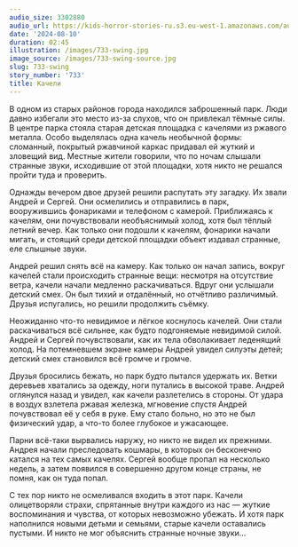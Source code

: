 ```yaml
---
audio_size: 3302880
audio_url: https://kids-horror-stories-ru.s3.eu-west-1.amazonaws.com/audio/733-swing.mp3
date: '2024-08-10'
duration: 02:45
illustration: /images/733-swing.jpg
image_source: /images/733-swing-source.jpg
slug: 733-swing
story_number: '733'
title: Качели
---
```


В одном из старых районов города находился заброшенный парк. Люди давно избегали это место из-за слухов, что он привлекал тёмные силы. В центре парка стояла старая детская площадка с качелями из ржавого металла. Особо выделялась одна качель необычной формы: сломанный, покрытый ржавчиной каркас придавал ей жуткий и зловещий вид. Местные жители говорили, что по ночам слышали странные звуки, исходившие от этой площадки, хотя никто не решался пройти туда и проверить.

Однажды вечером двое друзей решили распутать эту загадку. Их звали Андрей и Сергей. Они осмелились и отправились в парк, вооружившись фонариками и телефоном с камерой. Приближаясь к качелям, они почувствовали необъяснимый холод, хотя был тёплый летний вечер. Как только они подошли к качелям, фонарики начали мигать, и стоящий среди детской площадки объект издавал странные, еле слышные звуки.

Андрей решил снять всё на камеру. Как только он начал запись, вокруг качелей стали происходить странные вещи: несмотря на отсутствие ветра, качели начали медленно раскачиваться. Вдруг они услышали детский смех. Он был тихий и отдалённый, но отчётливо различимый. Друзья испугались, но решили продолжить съёмку.

Неожиданно что-то невидимое и лёгкое коснулось качелей. Они стали раскачиваться всё сильнее, как будто подгоняемые невидимой силой. Андрей и Сергей почувствовали, как их тела обволакивает леденящий холод. На потемневшем экране камеры Андрей увидел силуэты детей; детский смех становился всё громче и громче.

Друзья бросились бежать, но парк будто пытался удержать их. Ветки деревьев хватались за одежду, ноги путались в высокой траве. Андрей оглянулся назад и увидел, как качели разлетелись в стороны. От удара в воздух взлетела ржавая железка, мгновение спустя Андрей почувствовал её у себя в руке. Ему стало больно, но это не был физический удар, а что-то более глубокое и ужасающее.

Парни всё-таки вырвались наружу, но никто не видел их прежними. Андрея начали преследовать кошмары, в которых он бесконечно катался на тех самых качелях. Сергей вообще пропал на несколько недель, а затем появился в совершенно другом конце страны, не помня, как он туда попал.

С тех пор никто не осмеливался входить в этот парк. Качели олицетворяли страхи, спрятанные внутри каждого из нас — жуткие воспоминания и чувства, от которых невозможно убежать. И хотя парк наполнился новыми детьми и семьями, старые качели оставались пустыми. И никто не мог объяснить странные ночные звуки…